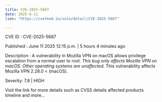 ```yaml
---
title: CVE-2025-5687
date: 2025-6-11
lien: "https://cvefeed.io/vuln/detail/CVE-2025-5687"

---
```


CVE ID : CVE-2025-5687

Published :  June 11
2025
12:15 p.m. | 5 hours
4 minutes ago

Description : A vulnerability in Mozilla VPN on macOS allows privilege escalation from a normal user to root.
*This bug only affects Mozilla VPN on macOS. Other operating systems are unaffected.* This vulnerability affects Mozilla VPN 2.28.0 < (macOS).

Severity: 7.8 | HIGH

Visit the link for more details
such as CVSS details
affected products
timeline
and more...
